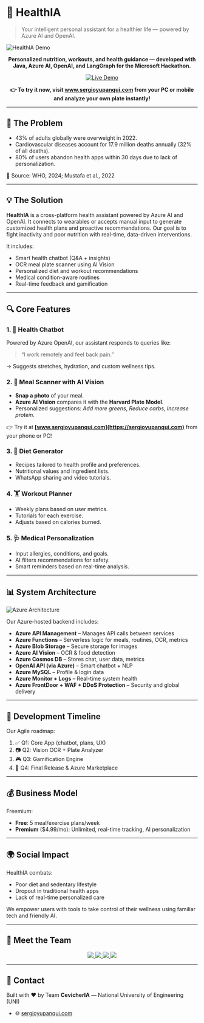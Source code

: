 # 🤖 HealthIA

> Your intelligent personal assistant for a healthier life — powered by Azure AI and OpenAI.

<img src="https://github.com/user-attachments/assets/6a6dfcd8-726a-41e1-bc6d-92ec5ad27f16" alt="HealthIA Demo"/>

<p align="center">
  <b>Personalized nutrition, workouts, and health guidance — developed with Java, Azure AI, OpenAI, and LangGraph for the Microsoft Hackathon.</b>
</p>

<p align="center">
  <a href="https://sergioyupanqui.com" target="_blank">
    <img src="https://img.shields.io/badge/Live-Demo-blue?style=for-the-badge" alt="Live Demo"/>
  </a>
</p>

<p align="center"><strong>👉 To try it now, visit <a href="https://sergioyupanqui.com" target="_blank">www.sergioyupanqui.com</a> from your PC or mobile and analyze your own plate instantly!</strong></p>

---

## 🚨 The Problem

- 43% of adults globally were overweight in 2022.
- Cardiovascular diseases account for 17.9 million deaths annually (32% of all deaths).
- 80% of users abandon health apps within 30 days due to lack of personalization.

📌 Source: WHO, 2024; Mustafa et al., 2022

---

## 💡 The Solution

**HealthIA** is a cross-platform health assistant powered by Azure AI and OpenAI. It connects to wearables or accepts manual input to generate customized health plans and proactive recommendations. Our goal is to fight inactivity and poor nutrition with real-time, data-driven interventions.

It includes:

- Smart health chatbot (Q&A + insights)
- OCR meal plate scanner using AI Vision
- Personalized diet and workout recommendations
- Medical condition-aware routines
- Real-time feedback and gamification

---

## 🔍 Core Features

### 1. 🧠 Health Chatbot
Powered by Azure OpenAI, our assistant responds to queries like:
> “I work remotely and feel back pain.”

→ Suggests stretches, hydration, and custom wellness tips.

### 2. 📸 Meal Scanner with AI Vision
- **Snap a photo** of your meal.
- **Azure AI Vision** compares it with the **Harvard Plate Model**.
- Personalized suggestions: _Add more greens_, _Reduce carbs_, _Increase protein_.

👉 Try it at **[www.sergioyupanqui.com](https://sergioyupanqui.com)** from your phone or PC!

### 3. 🥗 Diet Generator
- Recipes tailored to health profile and preferences.
- Nutritional values and ingredient lists.
- WhatsApp sharing and video tutorials.

### 4. 🏋️ Workout Planner
- Weekly plans based on user metrics.
- Tutorials for each exercise.
- Adjusts based on calories burned.

### 5. 🩺 Medical Personalization
- Input allergies, conditions, and goals.
- AI filters recommendations for safety.
- Smart reminders based on real-time analysis.

---

## 📊 System Architecture

<img src="https://github.com/user-attachments/assets/8378437f-831f-47f9-82fd-a9bb34a6db81" alt="Azure Architecture" />

Our Azure-hosted backend includes:
- **Azure API Management** – Manages API calls between services
- **Azure Functions** – Serverless logic for meals, routines, OCR, metrics
- **Azure Blob Storage** – Secure storage for images
- **Azure AI Vision** – OCR & food detection
- **Azure Cosmos DB** – Stores chat, user data, metrics
- **OpenAI API (via Azure)** – Smart chatbot + NLP
- **Azure MySQL** – Profile & login data
- **Azure Monitor + Logs** – Real-time system health
- **Azure FrontDoor + WAF + DDoS Protection** – Security and global delivery

---

## 📆 Development Timeline

Our Agile roadmap:

1. ✅ Q1: Core App (chatbot, plans, UX)
2. 📷 Q2: Vision OCR + Plate Analyzer
3. 🎮 Q3: Gamification Engine
4. 🚀 Q4: Final Release & Azure Marketplace

---

## 💰 Business Model

Freemium:
- **Free**: 5 meal/exercise plans/week
- **Premium** ($4.99/mo): Unlimited, real-time tracking, AI personalization

---

## 🌍 Social Impact

HealthIA combats:
- Poor diet and sedentary lifestyle
- Dropout in traditional health apps
- Lack of real-time personalized care

We empower users with tools to take control of their wellness using familiar tech and friendly AI.

---

## 👥 Meet the Team

<p align="center">
  <a href="https://www.linkedin.com/in/fransua-leon/" target="_blank">
    <img src="https://img.shields.io/badge/Fransua%20Leon-LinkedIn-0077B5?style=for-the-badge&logo=linkedin&logoColor=white" />
  </a>
  <a href="https://www.linkedin.com/in/sergioyupanquigomez/" target="_blank">
    <img src="https://img.shields.io/badge/Sergio%20Yupanqui-LinkedIn-0077B5?style=for-the-badge&logo=linkedin&logoColor=white" />
  </a>
  <a href="https://www.linkedin.com/in/luisangelorp/" target="_blank">
    <img src="https://img.shields.io/badge/Luis%20Rodriguez-LinkedIn-0077B5?style=for-the-badge&logo=linkedin&logoColor=white" />
  </a>
  <a href="https://www.linkedin.com/in/andrepachecot/" target="_blank">
    <img src="https://img.shields.io/badge/André%20Pacheco-LinkedIn-0077B5?style=for-the-badge&logo=linkedin&logoColor=white" />
  </a>
</p>

---

## 📇 Contact

Built with ❤️ by Team **CevicherIA** — National University of Engineering (UNI)

- 🌐 [sergioyupanqui.com](https://sergioyupanqui.com)

